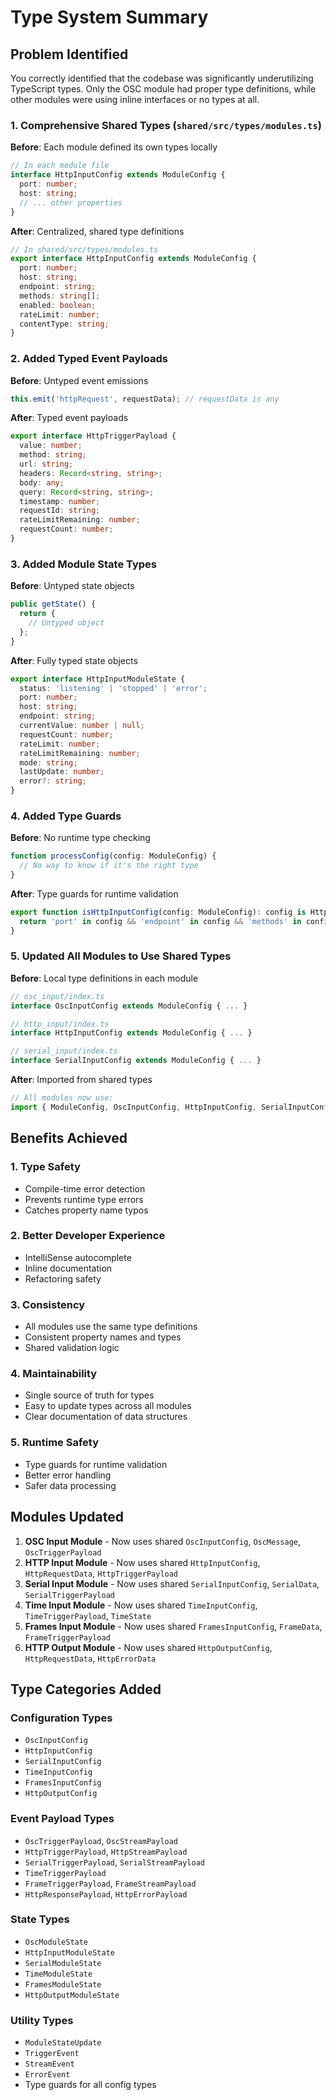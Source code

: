 # Type System Summary

## Problem Identified

You correctly identified that the codebase was significantly underutilizing TypeScript types. Only the OSC module had proper type definitions, while other modules were using inline interfaces or no types at all.

### 1. Comprehensive Shared Types (`shared/src/types/modules.ts`)

**Before**: Each module defined its own types locally
```typescript
// In each module file
interface HttpInputConfig extends ModuleConfig {
  port: number;
  host: string;
  // ... other properties
}
```

**After**: Centralized, shared type definitions
```typescript
// In shared/src/types/modules.ts
export interface HttpInputConfig extends ModuleConfig {
  port: number;
  host: string;
  endpoint: string;
  methods: string[];
  enabled: boolean;
  rateLimit: number;
  contentType: string;
}
```

### 2. Added Typed Event Payloads

**Before**: Untyped event emissions
```typescript
this.emit('httpRequest', requestData); // requestData is any
```

**After**: Typed event payloads
```typescript
export interface HttpTriggerPayload {
  value: number;
  method: string;
  url: string;
  headers: Record<string, string>;
  body: any;
  query: Record<string, string>;
  timestamp: number;
  requestId: string;
  rateLimitRemaining: number;
  requestCount: number;
}
```

### 3. Added Module State Types

**Before**: Untyped state objects
```typescript
public getState() {
  return {
    // Untyped object
  };
}
```

**After**: Fully typed state objects
```typescript
export interface HttpInputModuleState {
  status: 'listening' | 'stopped' | 'error';
  port: number;
  host: string;
  endpoint: string;
  currentValue: number | null;
  requestCount: number;
  rateLimit: number;
  rateLimitRemaining: number;
  mode: string;
  lastUpdate: number;
  error?: string;
}
```

### 4. Added Type Guards

**Before**: No runtime type checking
```typescript
function processConfig(config: ModuleConfig) {
  // No way to know if it's the right type
}
```

**After**: Type guards for runtime validation
```typescript
export function isHttpInputConfig(config: ModuleConfig): config is HttpInputConfig {
  return 'port' in config && 'endpoint' in config && 'methods' in config;
}
```

### 5. Updated All Modules to Use Shared Types

**Before**: Local type definitions in each module
```typescript
// osc_input/index.ts
interface OscInputConfig extends ModuleConfig { ... }

// http_input/index.ts  
interface HttpInputConfig extends ModuleConfig { ... }

// serial_input/index.ts
interface SerialInputConfig extends ModuleConfig { ... }
```

**After**: Imported from shared types
```typescript
// All modules now use:
import { ModuleConfig, OscInputConfig, HttpInputConfig, SerialInputConfig } from '@interactor/shared';
```

## Benefits Achieved

### 1. **Type Safety**
- Compile-time error detection
- Prevents runtime type errors
- Catches property name typos

### 2. **Better Developer Experience**
- IntelliSense autocomplete
- Inline documentation
- Refactoring safety

### 3. **Consistency**
- All modules use the same type definitions
- Consistent property names and types
- Shared validation logic

### 4. **Maintainability**
- Single source of truth for types
- Easy to update types across all modules
- Clear documentation of data structures

### 5. **Runtime Safety**
- Type guards for runtime validation
- Better error handling
- Safer data processing

## Modules Updated

1. **OSC Input Module** - Now uses shared `OscInputConfig`, `OscMessage`, `OscTriggerPayload`
2. **HTTP Input Module** - Now uses shared `HttpInputConfig`, `HttpRequestData`, `HttpTriggerPayload`
3. **Serial Input Module** - Now uses shared `SerialInputConfig`, `SerialData`, `SerialTriggerPayload`
4. **Time Input Module** - Now uses shared `TimeInputConfig`, `TimeTriggerPayload`, `TimeState`
5. **Frames Input Module** - Now uses shared `FramesInputConfig`, `FrameData`, `FrameTriggerPayload`
6. **HTTP Output Module** - Now uses shared `HttpOutputConfig`, `HttpRequestData`, `HttpErrorData`

## Type Categories Added

### Configuration Types
- `OscInputConfig`
- `HttpInputConfig`
- `SerialInputConfig`
- `TimeInputConfig`
- `FramesInputConfig`
- `HttpOutputConfig`

### Event Payload Types
- `OscTriggerPayload`, `OscStreamPayload`
- `HttpTriggerPayload`, `HttpStreamPayload`
- `SerialTriggerPayload`, `SerialStreamPayload`
- `TimeTriggerPayload`
- `FrameTriggerPayload`, `FrameStreamPayload`
- `HttpResponsePayload`, `HttpErrorPayload`

### State Types
- `OscModuleState`
- `HttpInputModuleState`
- `SerialModuleState`
- `TimeModuleState`
- `FramesModuleState`
- `HttpOutputModuleState`

### Utility Types
- `ModuleStateUpdate`
- `TriggerEvent`
- `StreamEvent`
- `ErrorEvent`
- Type guards for all config types